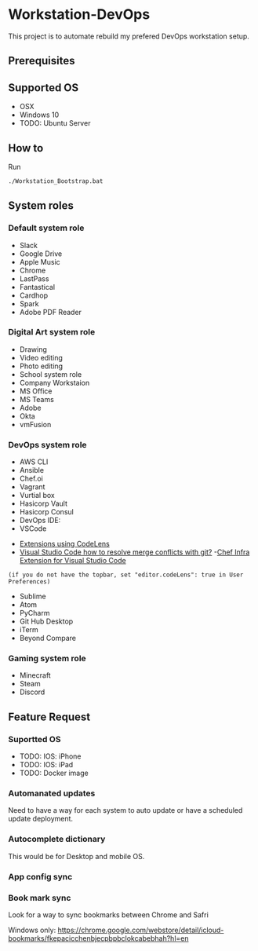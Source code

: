 # Workstation-DevOps
This project is to automate rebuild my prefered DevOps workstation setup. 

## Prerequisites

## Supported OS

* OSX
* Windows 10
* TODO: Ubuntu Server


## How to
Run
```bash
./Workstation_Bootstrap.bat
```
## System roles

### Default system role
 * Slack
 * Google Drive
 * Apple Music
 * Chrome
 * LastPass
 * Fantastical
 * Cardhop
 * Spark
 * Adobe PDF Reader

### Digital Art system role
 * Drawing
 * Video editing
 * Photo editing
* School system role
* Company Workstaion
 * MS Office
 * MS Teams
 * Adobe
  * Okta
  * vmFusion

### DevOps system role
 * AWS CLI
 * Ansible
 * Chef.oi
 * Vagrant
 * Vurtial box
 * Hasicorp Vault
 * Hasicorp Consul
 * DevOps IDE:
  * VSCode
  - [Extensions using CodeLens](https://code.visualstudio.com/blogs/2017/02/12/code-lens-roundup)
  - [Visual Studio Code how to resolve merge conflicts with git?](https://stackoverflow.com/questions/38216541/visual-studio-code-how-to-resolve-merge-conflicts-with-git)
  -[Chef Infra Extension for Visual Studio Code](https://github.com/chef/vscode-chef)

  ```
  (if you do not have the topbar, set "editor.codeLens": true in User Preferences)
  ```
  * Sublime
  * Atom
  * PyCharm
 * Git Hub Desktop
 * iTerm
 * Beyond Compare

### Gaming system role
 * Minecraft
 * Steam
 * Discord

## Feature Request

### Suportted OS
* TODO: IOS: iPhone
* TODO: IOS: iPad
* TODO: Docker image

### Automanated updates
Need to have a way for each system to auto update or have a scheduled update deployment.

### Autocomplete dictionary
This would be for Desktop and mobile OS.

### App config sync

### Book mark sync
Look for a way to sync bookmarks between Chrome and Safri

Windows only:
https://chrome.google.com/webstore/detail/icloud-bookmarks/fkepacicchenbjecpbpbclokcabebhah?hl=en